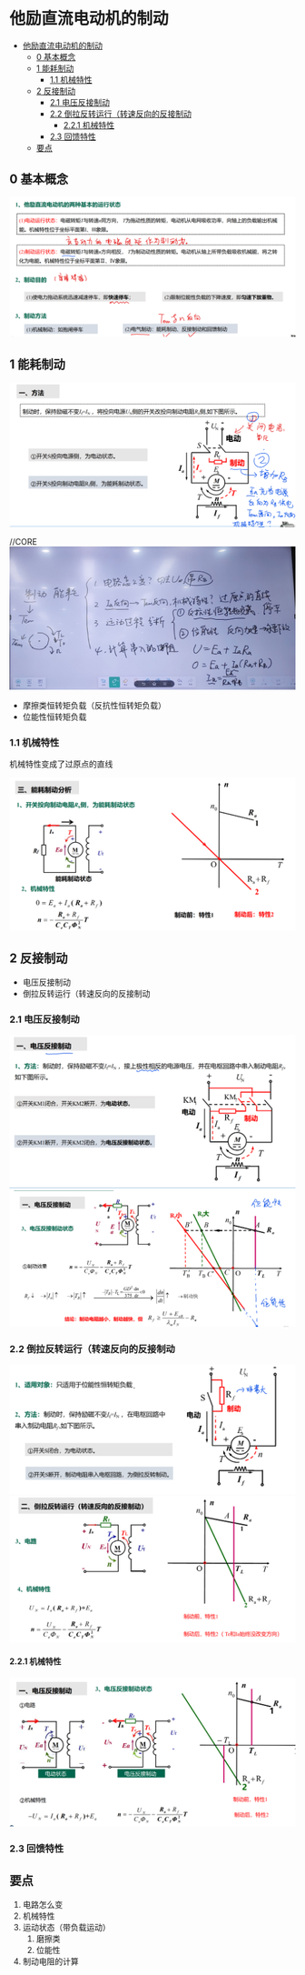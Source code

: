 <!--
 * @Author: 小叶同学
 * @Date: 2024-03-18 14:56:30
 * @LastEditors: Please set LastEditors
 * @LastEditTime: 2024-03-20 16:37:09
 * @Description: 请填写简介
-->

        
# 他励直流电动机的制动


<!-- @import "[TOC]" {cmd="toc" depthFrom=1 depthTo=6 orderedList=false} -->

<!-- code_chunk_output -->

- [他励直流电动机的制动](#他励直流电动机的制动)
  - [0 基本概念](#0-基本概念)
  - [1 能耗制动](#1-能耗制动)
    - [1.1 机械特性](#11-机械特性)
  - [2 反接制动](#2-反接制动)
    - [2.1 电压反接制动](#21-电压反接制动)
    - [2.2 倒拉反转运行（转速反向的反接制动](#22-倒拉反转运行转速反向的反接制动)
      - [2.2.1 机械特性](#221-机械特性)
    - [2.3 回馈特性](#23-回馈特性)
  - [要点](#要点)

<!-- /code_chunk_output -->

## 0 基本概念

![alt text](image-12.png)


## 1 能耗制动

![alt text](image-13.png)

//CORE
![alt text](IMG_20240318_152002.jpg)

- 摩擦类恒转矩负载（反抗性恒转矩负载）
- 位能性恒转矩负载

### 1.1 机械特性

机械特性变成了过原点的直线

![alt text](image-14.png)

## 2 反接制动

- 电压反接制动
- 倒拉反转运行（转速反向的反接制动


### 2.1 电压反接制动

![alt text](image-15.png)
![alt text](image-17.png)

### 2.2 倒拉反转运行（转速反向的反接制动

![alt text](image-18.png)
![alt text](image-19.png)

#### 2.2.1 机械特性

![alt text](image-16.png)

### 2.3 回馈特性




## 要点

1. 电路怎么变
2. 机械特性
3. 运动状态（带负载运动）
   1. 磨擦类
   2. 位能性
4. 制动电阻的计算

